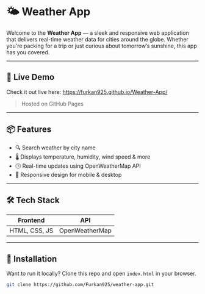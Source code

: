 # 🌤️ Weather App

Welcome to the **Weather App** — a sleek and responsive web application that delivers real-time weather data for cities around the globe. Whether you're packing for a trip or just curious about tomorrow’s sunshine, this app has you covered.

---

## 🚀 Live Demo

Check it out live here: https://furkan925.github.io/Weather-App/
> Hosted on GitHub Pages

---

## 📦 Features

- 🔍 Search weather by city name
- 🌡️ Displays temperature, humidity, wind speed & more
- 🕒 Real-time updates using OpenWeatherMap API
- 🎨 Responsive design for mobile & desktop


---

## 🛠️ Tech Stack

| Frontend       | API   |
|----------------|------------------|
| HTML, CSS, JS  | OpenWeatherMap   |
---

## 📝 Installation

Want to run it locally? Clone this repo and open `index.html` in your browser.

```bash
git clone https://github.com/Furkan925/weather-app.git
